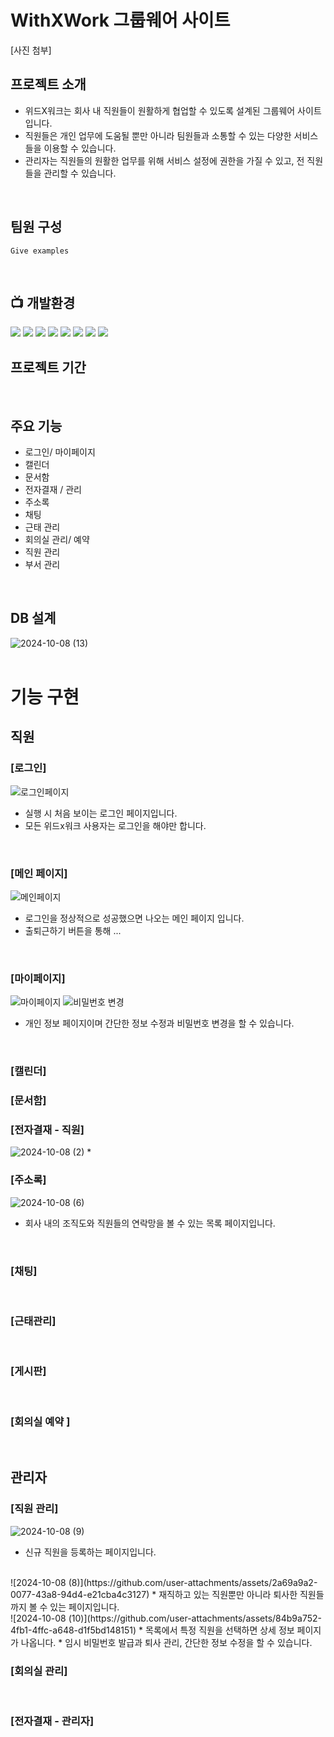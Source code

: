 # WithXWork 그룹웨어 사이트
[사진 첨부]
<br>

## 프로젝트 소개
* 위드X워크는 회사 내 직원들이 원활하게 협업할 수 있도록 설계된 그룹웨어 사이트입니다.
* 직원들은 개인 업무에 도움될 뿐만 아니라 팀원들과 소통할 수 있는 다양한 서비스들을 이용할 수 있습니다.
* 관리자는 직원들의 원활한 업무를 위해 서비스 설정에 권한을 가질 수 있고, 전 직원들을 관리할 수 있습니다.

<br>

## 팀원 구성
```
Give examples
```
<br>

## 📺 개발환경
![](https://img.shields.io/badge/Spring-6DB33F?style=for-the-badge&logo=spring&logoColor=white)
![](https://img.shields.io/badge/HTML-239120?style=for-the-badge&logo=html5&logoColor=white)
![](https://img.shields.io/badge/CSS-239120?&style=for-the-badge&logo=css3&logoColor=white)
![](https://img.shields.io/badge/JavaScript-F7DF1E?style=for-the-badge&logo=JavaScript&logoColor=white)
![](https://img.shields.io/badge/MariaDB-003545?style=for-the-badge&logo=mariadb&logoColor=white)
![](https://img.shields.io/badge/GitHub-100000?style=for-the-badge&logo=github&logoColor=white)
![](https://img.shields.io/badge/Slack-4A154B?style=for-the-badge&logo=slack&logoColor=white)
![](https://img.shields.io/badge/Discord-7289DA?style=for-the-badge&logo=discord&logoColor=white)
<br>

## 프로젝트 기간


<br>

## 주요 기능
* 로그인/ 마이페이지
* 캘린더
* 문서함
* 전자결재 / 관리
* 주소록
* 채팅
* 근태 관리
* 회의실 관리/ 예약
* 직원 관리
* 부서 관리
<br>

## DB 설계
![2024-10-08 (13)](https://github.com/user-attachments/assets/10c8a238-0a2d-4bdb-88e4-3677a7a06c6e)
<br>
<br>


# 기능 구현
## 직원
### [로그인]
![로그인페이지](https://github.com/user-attachments/assets/aa8a4667-c436-4845-81c3-23d654d0036f)
* 실행 시 처음 보이는 로그인 페이지입니다.
* 모든 위드x워크 사용자는 로그인을 해야만 합니다.
<br>
  
### [메인 페이지]
![메인페이지](https://github.com/user-attachments/assets/9630993a-60ad-4231-b53f-feec9ef63ef2)
* 로그인을 정상적으로 성공했으면 나오는 메인 페이지 입니다.
* 출퇴근하기 버튼을 통해 ... 
<br>

### [마이페이지]
![마이페이지](https://github.com/user-attachments/assets/57c23cee-6727-47df-b7e3-6c3287da62c1)
![비밀번호 변경](https://github.com/user-attachments/assets/f2aaa8bf-7b9b-424f-aca1-2ca627b9998b)
* 개인 정보 페이지이며 간단한 정보 수정과 비밀번호 변경을 할 수 있습니다.
<br>

### [캘린더]


### [문서함]


### [전자결재 - 직원]
![2024-10-08 (2)](https://github.com/user-attachments/assets/583d5b46-9608-486a-a2c7-553d64ca884c)
* 
<br>

### [주소록]
![2024-10-08 (6)](https://github.com/user-attachments/assets/45c3faa5-3f55-4faf-bf2d-216ef146716c)
* 회사 내의 조직도와 직원들의 연락망을 볼 수 있는 목록 페이지입니다.
<br>

### [채팅]

<br>

### [근태관리]

<br>

### [게시판]

<br>

### [회의실 예약 ]

<br>



## 관리자
### [직원 관리]
![2024-10-08 (9)](https://github.com/user-attachments/assets/f4a7d4db-a399-46c5-8b42-0291a5c6cd74)
* 신규 직원을 등록하는 페이지입니다.
<br>
![2024-10-08 (8)](https://github.com/user-attachments/assets/2a69a9a2-0077-43a8-94d4-e21cba4c3127)
* 재직하고 있는 직원뿐만 아니라 퇴사한 직원들까지 볼 수 있는 페이지입니다.
<br>
![2024-10-08 (10)](https://github.com/user-attachments/assets/84b9a752-4fb1-4ffc-a648-d1f5bd148151)
* 목록에서 특정 직원을 선택하면 상세 정보 페이지가 나옵니다.
* 임시 비밀번호 발급과 퇴사 관리, 간단한 정보 수정을 할 수 있습니다.

### [회의실 관리]

<br>

### [전자결재 - 관리자]

<br>
